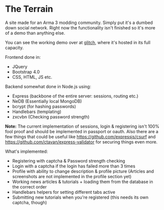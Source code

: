 The Terrain
=========================

A site made for an Arma 3 modding community. Simply put it's a dumbed down social network. Right now the functionality isn't finished so it's more of a demo than anything else.

You can see the working demo over at [glitch](https://theterrain.glitch.me/), where it's hosted in its full capacity.

Frontend done in:
- JQuery
- Bootstrap 4.0
- CSS, HTML, JS etc.

Backend somewhat done in Node.js using:
- Express (backbone of the entire server: sessions, routing etc.)
- NeDB (Essentially local MongoDB)
- bcrypt (for hashing passwords)
- Handlebars (templating)
- zxcvbn (Checking password strength)

**Note:** The current implementation of sessions, login & registering isn't 100% fool proof and should be implemented in passport or oauth. Also there are a few things that could be useful like https://github.com/expressjs/csurf and https://github.com/ctavan/express-validator for securing things even more.

What's implemented:
- Registering with captcha & Password strength checking
- Login with a captcha if the login has failed more than 3 times
- Profile with ability to change description & profile picture (Articles and screenshots are not implemented in the profile section yet)
- Working news articles & tutorials + loading them from the database in the correct order
- Handlebars helpers for setting different tabs active
- Submitting new tutorials when you're registered (this needs its own captcha, though)
